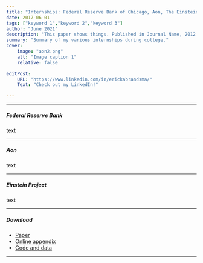 ```yaml
---
title: "Internships: Federal Reserve Bank of Chicago, Aon, The Einstein Project" 
date: 2017-06-01
tags: ["keyword 1","keyword 2","keyword 3"]
author: "June 2021"
description: "This paper shows things. Published in Journal Name, 2012." 
summary: "Summary of my various internships during college." 
cover:
    image: "aon2.png"
    alt: "Image caption 1"
    relative: false

editPost:
    URL: "https://www.linkedin.com/in/erickabrandsma/"
    Text: "Check out my LinkedIn!"

---
```



---

##### Federal Reserve Bank
 text

---
##### Aon
 text

---
##### Einstein Project
 text

---


##### Download

+ [Paper](paper1.pdf)
+ [Online appendix](appendix1.pdf)
+ [Code and data](https://github.com/pmichaillat/job-rationing)
---
